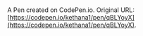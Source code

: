 # 

A Pen created on CodePen.io. Original URL: [https://codepen.io/kethana1/pen/qBLYoyX](https://codepen.io/kethana1/pen/qBLYoyX).

